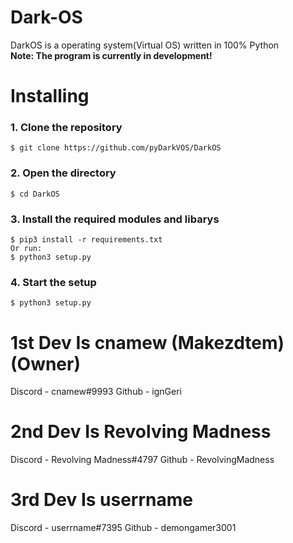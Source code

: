 
# Dark-OS
DarkOS is a operating system(Virtual OS) written in 100% Python   
**Note: The program is currently in development!**

#
# Installing

### 1. Clone the repository
    $ git clone https://github.com/pyDarkVOS/DarkOS
### 2. Open the directory
    $ cd DarkOS
### 3. Install the required modules and libarys
    $ pip3 install -r requirements.txt
    Or run:
    $ python3 setup.py
### 4. Start the setup
    $ python3 setup.py

# 1st Dev Is cnamew (Makezdtem) (Owner)
Discord - cnamew#9993
Github  - ignGeri

# 2nd Dev Is Revolving Madness
Discord - Revolving Madness#4797
Github  - RevolvingMadness

# 3rd Dev Is userrname
Discord - userrname#7395
Github  - demongamer3001
